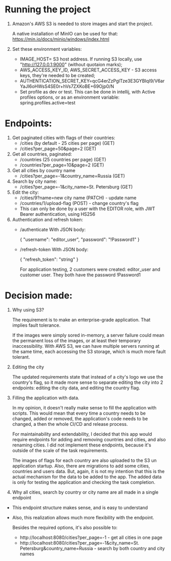 # Running the project
1) Amazon's AWS S3 is needed to store images and start the project.

   A native installation of MinIO can be used for that: https://min.io/docs/minio/windows/index.html

2) Set these environment variables:
   * IMAGE_HOST= S3 host address. If running S3 locally, use "http://127.0.0.1:9000" (without quotaion marks);
   * AWS_ACCESS_KEY_ID, AWS_SECRET_ACCESS_KEY - S3 access keys, they're needed to be created;
   * AUTHENTICATION_SECRET_KEY=qcG4erZzPglTze3E3GYBIqI9/V6arYaJI6oHWsS4SE0r+hVs7ZXKoBE+69Ojp0/N
   * Set profile as dev or test. This can be done in intellij, with Active profiles options, or as an environment variable: spring.profiles.active=test
  
# Endpoints:
1) Get paginated cities with flags of their countries:
   * /cities (by default - 25 cities per page) (GET)
   * /cities?per_page=50&page=2 (GET)
2) Get all countries, paginated:
   * /countries (25 countries per page) (GET)
   * /countries?per_page=10&page=2 (GET)
3) Get all cities by country name
   * /cities?per_page=-1&country_name=Russia (GET)
4) Search by city name:
    * /cities?per_page=-1&city_name=St. Petersburg (GET)
5) Edit the city:
    * /cities/9?name=new city name (PATCH) - update name
    * /countries/1/upload-flag (POST) - change country's flag
    * This can only be done by a user with the EDITOR role, with JWT Bearer authentication, using HS256
6) Authentication and refresh token:
    * /authenticate
      With JSON body:

      {
        "username": "editor_user",
        "password": "!Password1"
      }

    * /refresh-token
      With JSON body:

      {
        "refresh_token": "string"
      }

      For application testing, 2 customers were created: editor_user and customer user. They both have the password !Password1

# Decision made:
1) Why using S3?

   The requirement is to make an enterprise-grade application. That implies fault tolerance.

   If the images were simply sored in-memory, a server failure could mean the permanent loss of the images, or at least their temporary inaccessibility.
   With AWS S3, we can have multiple servers running at the same time, each accessing the S3 storage, which is much more fault tolerant.

2) Editing the city

   The updated requirements state that instead of a city's logo we use the country's flag, so it made more sense to separate editing the city into 2 endpoints:
   editing the city data, and editing the country flag.

3) Filling the application with data.

   In my opinion, it doesn't really make sense to fill the application with scripts. This would mean that every time a country needs to be changed, added or removed,
   the application's code needs to be changed, a then the whole CI/CD and release process.

   For maintainability and extendability, I decided that this app would require endpoints for adding and removing countries and cities, and also renaming cities.
   I did not implement these endpoints, because it's outside of the scale of the task requirements.

   The images of flags for each country are also uploaded to the S3 un application startup. Also, there are migrations to add some cities, countries and users data.
   But, again, it is not my intention that this is the actual mechanism for the data to be added to the app. The added data is only for testing the application and checking the task completion.

5) Why all cities, search by country or city name are all made in a single endpoint
  * This endpoint structure makes sense, and is easy to understand
  * Also, this realization allows much more flexibility with the endpoint.

    Besides the required options, it's also possible to:
    * http://localhost:8080/cities?per_page=-1 - get all cities in one page
    * http://localhost:8080/cities?per_page=-1&city_name=St. Petersburg&country_name=Russia - search by both country and city names
